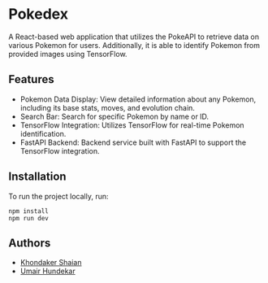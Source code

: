 # Pokedex

A React-based web application that utilizes the PokeAPI to retrieve data on various Pokemon for users. Additionally, it is able to identify Pokemon from provided images using TensorFlow.

## Features

- Pokemon Data Display: View detailed information about any Pokemon, including its base stats, moves, and evolution chain.
- Search Bar: Search for specific Pokemon by name or ID.
- TensorFlow Integration: Utilizes TensorFlow for real-time Pokemon identification.
- FastAPI Backend: Backend service built with FastAPI to support the TensorFlow integration.

## Installation

To run the project locally, run:
```
npm install
npm run dev
```

## Authors

- [Khondaker Shaian](https://www.github.com/shaiank)
- [Umair Hundekar](https://github.com/UmairHundekar)
